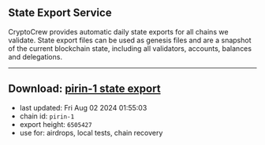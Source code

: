## State Export Service
CryptoCrew provides automatic daily state exports for all chains we validate. State export files can be used as genesis files and are a snapshot of the current blockchain state, including all validators, accounts, balances and delegations.

---
**Download: [pirin-1 state export](https://dl-eu2.ccvalidators.com/SERVICE/nolus/pirin-1_export_6505427.json)**
---

- last updated: Fri Aug 02 2024 01:55:03
- chain id: `pirin-1`
- export height: `6505427`
- use for: airdrops, local tests, chain recovery
